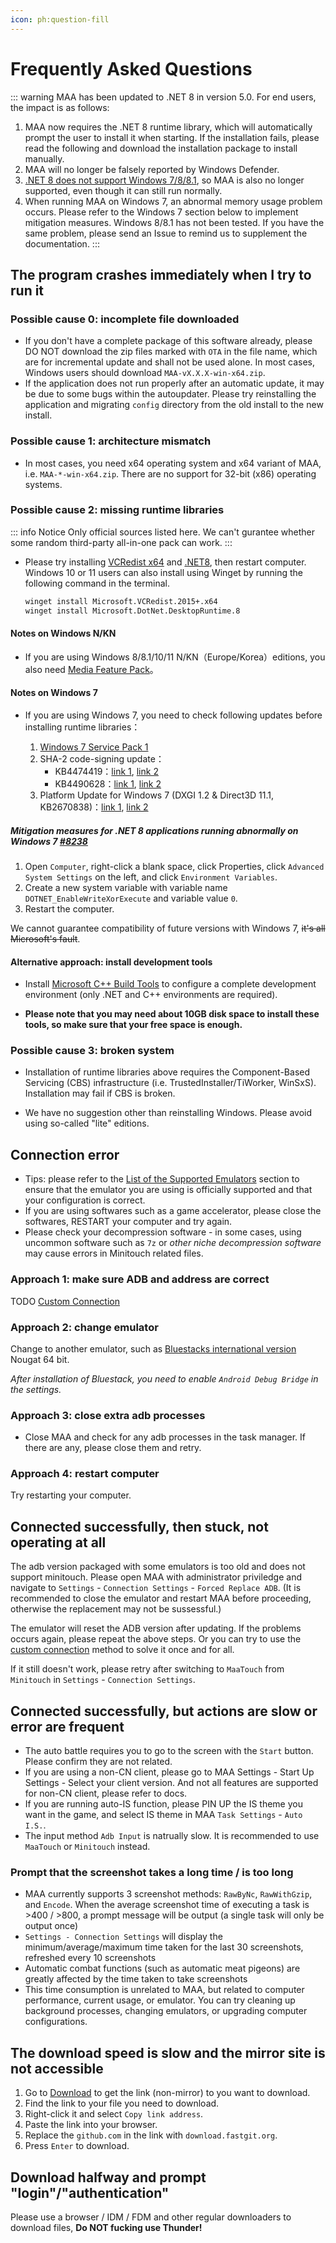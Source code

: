 ```yaml
---
icon: ph:question-fill
---
```


# Frequently Asked Questions

::: warning
MAA has been updated to .NET 8 in version 5.0. For end users, the impact is as follows:

1. MAA now requires the .NET 8 runtime library, which will automatically prompt the user to install it when starting. If the installation fails, please read the following and download the installation package to install manually.
2. MAA will no longer be falsely reported by Windows Defender.
3. [.NET 8 does not support Windows 7/8/8.1](https://github.com/dotnet/core/issues/7556), so MAA is also no longer supported, even though it can still run normally.
4. When running MAA on Windows 7, an abnormal memory usage problem occurs. Please refer to the Windows 7 section below to implement mitigation measures. Windows 8/8.1 has not been tested. If you have the same problem, please send an Issue to remind us to supplement the documentation.
:::

## The program crashes immediately when I try to run it

### Possible cause 0: incomplete file downloaded

- If you don't have a complete package of this software already, please DO NOT download the zip files marked with `OTA` in the file name, which are for incremental update and shall not be used alone. In most cases, Windows users should download `MAA-vX.X.X-win-x64.zip`.
- If the application does not run properly after an automatic update, it may be due to some bugs within the autoupdater. Please try reinstalling the application and migrating `config` directory from the old install to the new install.

### Possible cause 1: architecture mismatch

- In most cases, you need x64 operating system and x64 variant of MAA, i.e. `MAA-*-win-x64.zip`. There are no support for 32-bit (x86) operating systems.

### Possible cause 2: missing runtime libraries

::: info Notice
Only official sources listed here. We can't gurantee whether some random third-party all-in-one pack can work.
:::

- Please try installing [VCRedist x64](https://aka.ms/vs/17/release/vc_redist.x64.exe) and [.NET8](https://download.visualstudio.microsoft.com/download/pr/c1d08a81-6e65-4065-b606-ed1127a954d3/14fe55b8a73ebba2b05432b162ab3aa8/windowsdesktop-runtime-8.0.4-win-x64.exe), then restart computer.
  Windows 10 or 11 users can also install using Winget by running the following command in the terminal.

  ```sh
  winget install Microsoft.VCRedist.2015+.x64
  winget install Microsoft.DotNet.DesktopRuntime.8
  ```

#### Notes on Windows N/KN

- If you are using Windows 8/8.1/10/11 N/KN（Europe/Korea）editions, you also need [Media Feature Pack](https://support.microsoft.com/en-us/topic/c1c6fffa-d052-8338-7a79-a4bb980a700a)。

#### Notes on Windows 7

- If you are using Windows 7, you need to check following updates before installing runtime libraries：

  1. [Windows 7 Service Pack 1](https://support.microsoft.com/en-us/windows/b3da2c0f-cdb6-0572-8596-bab972897f61)
  2. SHA-2 code-signing update：
     - KB4474419：[link 1](https://catalog.s.download.windowsupdate.com/c/msdownload/update/software/secu/2019/09/windows6.1-kb4474419-v3-x64_b5614c6cea5cb4e198717789633dca16308ef79c.msu), [link 2](http://download.windowsupdate.com/c/msdownload/update/software/secu/2019/09/windows6.1-kb4474419-v3-x64_b5614c6cea5cb4e198717789633dca16308ef79c.msu)
     - KB4490628：[link 1](https://catalog.s.download.windowsupdate.com/c/msdownload/update/software/secu/2019/03/windows6.1-kb4490628-x64_d3de52d6987f7c8bdc2c015dca69eac96047c76e.msu), [link 2](http://download.windowsupdate.com/c/msdownload/update/software/secu/2019/03/windows6.1-kb4490628-x64_d3de52d6987f7c8bdc2c015dca69eac96047c76e.msu)
  3. Platform Update for Windows 7 (DXGI 1.2 & Direct3D 11.1, KB2670838)：[link 1](https://catalog.s.download.windowsupdate.com/msdownload/update/software/ftpk/2013/02/windows6.1-kb2670838-x64_9f667ff60e80b64cbed2774681302baeaf0fc6a6.msu), [link 2](http://download.windowsupdate.com/msdownload/update/software/ftpk/2013/02/windows6.1-kb2670838-x64_9f667ff60e80b64cbed2774681302baeaf0fc6a6.msu)

##### Mitigation measures for .NET 8 applications running abnormally on Windows 7 [#8238](https://github.com/MaaAssistantArknights/MaaAssistantArknights/issues/8238)

1. Open `Computer`, right-click a blank space, click Properties, click `Advanced System Settings` on the left, and click `Environment Variables`.
2. Create a new system variable with variable name `DOTNET_EnableWriteXorExecute` and variable value `0`.
3. Restart the computer.

We cannot guarantee compatibility of future versions with Windows 7, ~~it's all Microsoft's fault~~.

#### Alternative approach: install development tools

- Install [Microsoft C++ Build Tools](https://visualstudio.microsoft.com/visual-cpp-build-tools/) to configure a complete development environment (only .NET and C++ environments are required).

- **Please note that you may need about 10GB disk space to install these tools, so make sure that your free space is enough.**

### Possible cause 3: broken system

- Installation of runtime libraries above requires the Component-Based Servicing (CBS) infrastructure (i.e. TrustedInstaller/TiWorker, WinSxS). Installation may fail if CBS is broken.

- We have no suggestion other than reinstalling Windows. Please avoid using so-called "lite" editions.

## Connection error

- Tips: please refer to the [List of the Supported Emulators](./devices/) section to ensure that the emulator you are using is officially supported and that your configuration is correct.
- If you are using softwares such as a game accelerator, please close the softwares, RESTART your computer and try again.
- Please check your decompression software - in some cases, using uncommon software such as `7z` or _other niche decompression software_ may cause errors in Minitouch related files.

### Approach 1: make sure ADB and address are correct

TODO [Custom Connection](./custom-connection.md)

### Approach 2: change emulator

Change to another emulator, such as [Bluestacks international version](https://www.bluestacks.com/download.html) Nougat 64 bit.

_After installation of Bluestack, you need to enable `Android Debug Bridge` in the settings._

### Approach 3: close extra adb processes

- Close MAA and check for any adb processes in the task manager. If there are any, please close them and retry.

### Approach 4: restart computer

Try restarting your computer.

## Connected successfully, then stuck, not operating at all

The adb version packaged with some emulators is too old and does not support minitouch. Please open MAA with administrator priviledge and navigate to `Settings` - `Connection Settings` - `Forced Replace ADB`. (It is recommended to close the emulator and restart MAA before proceeding, otherwise the replacement may not be sussessful.)

The emulator will reset the ADB version after updating. If the problems occurs again, please repeat the above steps. Or you can try to use the [custom connection](./introduction.md#custom-connection) method to solve it once and for all.

If it still doesn't work, please retry after switching to `MaaTouch` from `Minitouch` in `Settings` - `Connection Settings`.

## Connected successfully, but actions are slow or error are frequent

- The auto battle requires you to go to the screen with the `Start` button. Please confirm they are not related.
- If you are using a non-CN client, please go to MAA Settings - Start Up Settings - Select your client version. And not all features are supported for non-CN client, please refer to docs.
- If you are running auto-IS function, please PIN UP the IS theme you want in the game, and select IS theme in MAA `Task Settings` - `Auto I.S.`.
- The input method `Adb Input` is natrually slow. It is recommended to use `MaaTouch` or `Minitouch` instead.

### Prompt that the screenshot takes a long time / is too long

- MAA currently supports 3 screenshot methods: `RawByNc`, `RawWithGzip`, and `Encode`. When the average screenshot time of executing a task is >400 / >800, a prompt message will be output (a single task will only be output once)
- `Settings - Connection Settings` will display the minimum/average/maximum time taken for the last 30 screenshots, refreshed every 10 screenshots
- Automatic combat functions (such as automatic meat pigeons) are greatly affected by the time taken to take screenshots
- This time consumption is unrelated to MAA, but related to computer performance, current usage, or emulator. You can try cleaning up background processes, changing emulators, or upgrading computer configurations.

## The download speed is slow and the mirror site is not accessible

1. Go to [Download](../readme.md) to get the link (non-mirror) to you want to download.
2. Find the link to your file you need to download.
3. Right-click it and select `Copy link address`.
4. Paste the link into your browser.
5. Replace the `github.com` in the link with `download.fastgit.org`.
6. Press `Enter` to download.

## Download halfway and prompt "login"/"authentication"

Please use a browser / IDM / FDM and other regular downloaders to download files, **Do NOT fucking use Thunder!**
